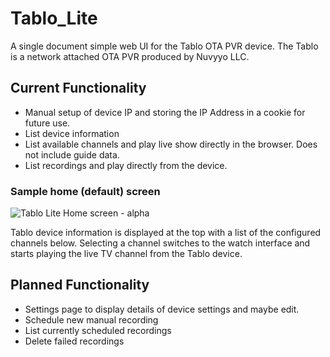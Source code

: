 # Tablo_Lite
A single document simple web UI for the Tablo OTA PVR device. The Tablo is a network attached OTA PVR produced by Nuvyyo LLC.

## Current Functionality
- Manual setup of device IP and storing the IP Address in a cookie for future use.
- List device information
- List available channels and play live show directly in the browser. Does not include guide data.
- List recordings and play directly from the device.

### Sample home (default) screen
![Tablo Lite Home screen - alpha](https://github.com/user-attachments/assets/a1d609c8-c2d3-438b-88b8-5c4c7424d974)

Tablo device information is displayed at the top with a list of the configured channels below. Selecting a channel switches to the watch interface and starts playing the live TV channel from the Tablo device.

## Planned Functionality
- Settings page to display details of device settings and maybe edit.
- Schedule new manual recording
- List currently scheduled recordings
- Delete failed recordings
